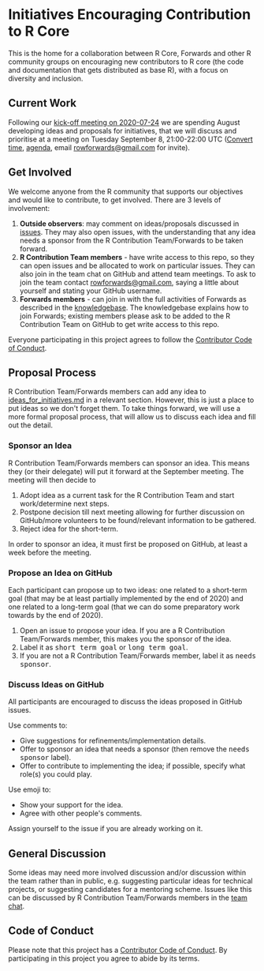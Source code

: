 # Initiatives Encouraging Contribution to R Core

This is the home for a collaboration between R Core, Forwards and other R community groups on encouraging new contributors to R core (the code and documentation that gets distributed as base R), with a focus on diversity and inclusion.

## Current Work

Following our [kick-off meeting on 2020-07-24](https://github.com/forwards/rcontribution/blob/master/team_minutes/2020-07-24.md) we are spending August developing ideas and proposals for initiatives, that we will discuss and prioritise at a meeting on Tuesday September 8, 21:00-22:00 UTC ([Convert time](https://arewemeetingyet.com/London/2020-09-08/22:00/On-ramps%20to%20R%20core), [agenda](https://hackmd.io/GzIGWM4ZTdmM3B3q6C24RA), email rowforwards@gmail.com for invite).

## Get Involved

We welcome anyone from the R community that supports our objectives and would like to contribute, to get involved. There are 3 levels of involvement:

1. **Outside observers**: may comment on ideas/proposals discussed in [issues](https://github.com/forwards/rcontribution/issues). They may also open issues, with the understanding that any idea needs a sponsor from the R Contribution Team/Forwards to be taken forward.
2. **R Contribution Team members** - have write access to this repo, so they can open issues and be allocated to work on particular issues. They can also join in the team chat on GitHub and attend team meetings. To ask to join the team contact rowforwards@gmail.com, saying a little about yourself and stating your GitHub username.
3. **Forwards members** - can join in with the full activities of Forwards as described in the [knowledgebase](https://github.com/forwards/knowledgebase). The knowledgebase explains how to join Forwards; existing members please ask to be added to the R Contribution Team on GitHub to get write access to this repo.

Everyone participating in this project agrees to follow the [Contributor Code of Conduct](https://github.com/forwards/rcontribution/blob/master/CONDUCT.md).

## Proposal Process

R Contribution Team/Forwards members can add any idea to [ideas_for_initiatives.md](https://github.com/forwards/rcontribution/blob/master/ideas_for_initiatives.md) in a relevant section. However, this is just a place to put ideas so we don't forget them. To take things forward, we will use a more formal proposal process, that will allow us to discuss each idea and fill out the detail.

### Sponsor an Idea

R Contribution Team/Forwards members can sponsor an idea. This means they (or their delegate) will put it forward at the September meeting. The meeting will then decide to 

1. Adopt idea as a current task for the R Contribution Team and start work/determine next steps.
2. Postpone decision till next meeting allowing for further discussion on GitHub/more volunteers to be found/relevant information to be gathered.
3. Reject idea for the short-term.

In order to sponsor an idea, it must first be proposed on GitHub, at least a week before the meeting.

### Propose an Idea on GitHub

Each participant can propose up to two ideas: one related to a short-term goal (that may be at least partially implemented by the end of 2020) and one related to a long-term goal (that we can do some preparatory work towards by the end of 2020).

1. Open an issue to propose your idea. If you are a R Contribution Team/Forwards member, this makes you the sponsor of the idea.
2. Label it as <kbd>short term goal</kbd> or <kbd>long term goal</kbd>.
3. If you are not a R Contribution Team/Forwards member, label it as <kbd>needs sponsor</kbd>.

### Discuss Ideas on GitHub

All participants are encouraged to discuss the ideas proposed in GitHub issues. 

Use comments to:
 - Give suggestions for refinements/implementation details.
 - Offer to sponsor an idea that needs a sponsor (then remove the <kbd>needs sponsor</kbd> label).
 - Offer to contribute to implementing the idea; if possible, specify what role(s) you could play.
 
Use emoji to:
 - Show your support for the idea.
 - Agree with other people's comments.
 
Assign yourself to the issue if you are already working on it.

## General Discussion

Some ideas may need more involved discussion and/or discussion within the team rather than in public, e.g. suggesting particular ideas for technical projects, or suggesting candidates for a mentoring scheme. Issues like this can be discussed by R Contribution Team/Forwards members in the [team chat](https://github.com/orgs/forwards/teams/r-core-contribution).

## Code of Conduct

Please note that this project has a [Contributor Code of Conduct](https://github.com/forwards/rcontribution/blob/master/CONDUCT.md).
By participating in this project you agree to abide by its terms.
